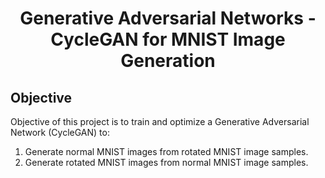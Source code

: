 <h1 align="center">Generative Adversarial Networks - CycleGAN for MNIST Image Generation</h1>

<h2>Objective</h2>

Objective of this project is to train and optimize a Generative Adversarial Network (CycleGAN) to:
1. Generate normal MNIST images from rotated MNIST image samples.
1. Generate rotated MNIST images from normal MNIST image samples.
